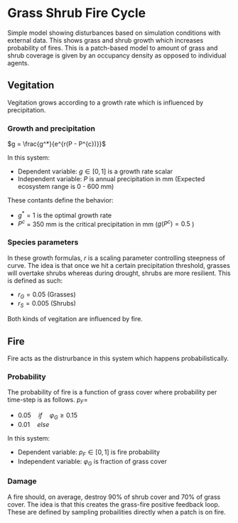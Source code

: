# Grass Shrub Fire Cycle
Simple model showing disturbances based on simulation conditions with external data. This shows grass and shrub growth which increases probability of fires. This is a patch-based model to amount of grass and shrub coverage is given by an occupancy density as opposed to individual agents.

## Vegitation
Vegitation grows according to a growth rate which is influenced by precipitation.

### Growth and precipitation
$g = \frac{g^*}{e^{r(P - P^{c})}}$

In this system:

- Dependent variable: $g \in [0,1]$ is a growth rate scalar
- Independent variable: $P$ is annual precipitation in mm (Expected ecosystem range is 0 - 600 mm)

These contants define the behavior: 

- $g^* = 1$ is the optimal growth rate
- $P^c$ = 350 mm is the critical precipitation in mm ($g(P^c) = 0.5$ )

### Species parameters
In these growth formulas, $r$ is a scaling parameter controlling steepness of curve. The idea is that once we hit a certain precipitation threshold, grasses will overtake shrubs whereas during drought, shrubs are more resilient. This is defined as such:

- $r_G = 0.05$ (Grasses)
- $r_S = 0.005$ (Shrubs)

Both kinds of vegitation are influenced by fire.

## Fire
Fire acts as the distrurbance in this system which happens probabilistically.

### Probability
The probability of fire is a function of grass cover where probability per time-step is as follows. $p_F =$

- $0.05 \quad if \quad \varphi_{G} \geq 0.15$
- $0.01 \quad else \quad$

In this system:

- Dependent variable: $p_F \in [0,1]$ is fire probability
- Independent variable: $\varphi_{G}$ is fraction of grass cover

### Damage
A fire should, on average, destroy 90% of shrub cover and 70% of grass cover. The idea is that this creates the grass-fire positive feedback loop. These are defined by sampling probailities directly when a patch is on fire.